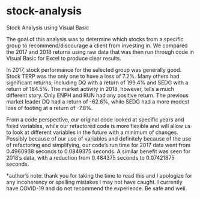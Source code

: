 # stock-analysis
Stock Analysis using Visual Basic

The goal of this analysis was to determine which stocks from a specific group to recommend/discourage a client from investing in. We compared the 2017 and 2018 returns using raw data that was then run through code in Visual Basic for Excel to produce clear results.

In 2017, stock performance for the selected group was generally good. Stock TERP was the only one to have a loss of 7.2%. Many others had significant returns, including DQ with a return of 199.4% and SEDG with a return of 184.5%. The market activity in 2018, however, tells a much different story. Only ENPH and RUN had any positive return. The previous market leader DQ had a return of -62.6%, while SEDG had a more modest loss of footing at a return of -7.8%.

From a code perspective, our original code looked at specific years and fixed variables, while our refactored code is more flexible and will allow us to look at different variables in the future with a minimum of changes. Possibly because of our use of variables and definitely because of the use of refactoring and simplifying, our code’s run time for 2017 data went from 0.4960938 seconds to 0.0849375 seconds. A similar benefit was seen for 2018’s data, with a reduction from 0.484375 seconds to 0.07421875 seconds.

*author’s note: thank you for taking the time to read this and I apologize for any incoherency or spelling mistakes I may not have caught. I currently have COVID-19 and do not recommend the experience. Be safe and well.
